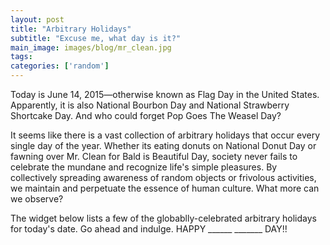 ```yaml
---
layout: post
title: "Arbitrary Holidays"
subtitle: "Excuse me, what day is it?"
main_image: images/blog/mr_clean.jpg
tags:
categories: ['random']
---
```


Today is June 14, 2015&mdash;otherwise known as Flag Day in the United States. Apparently, it is also National Bourbon Day and National Strawberry Shortcake Day. And who could forget Pop Goes The Weasel Day?

It seems like there is a vast collection of arbitrary holidays that occur every single day of the year. Whether its eating donuts on National Donut Day or fawning over Mr. Clean for Bald is Beautiful Day, society never fails to celebrate the mundane and recognize life's simple pleasures. By collectively spreading awareness of random objects or frivolous activities, we maintain and perpetuate the essence of human culture. What more can we observe?


The widget below lists a few of the globablly-celebrated arbitrary holidays for today's date. Go ahead and indulge. HAPPY ______ _______ DAY!!

<br>

<script>
	/**
	* jQuery.ajax mid - CROSS DOMAIN AJAX 
	* ---
	* @author James Padolsey (http://james.padolsey.com)
	* @version 0.11
	* @updated 12-JAN-10
	* @info http://james.padolsey.com/javascript/cross-domain-requests-with-jquery/
	*/

	jQuery.ajax = (function(_ajax){
		var protocol = location.protocol,
			hostname = location.hostname,
			exRegex = RegExp(protocol + '//' + hostname),
			YQL = 'http' + (/^https/.test(protocol)?'s':'') + '://query.yahooapis.com/v1/public/yql?callback=?',
			query = 'select * from html where url="{URL}" and xpath="*"';
		function isExternal(url) {
			return !exRegex.test(url) && /:\/\//.test(url);
		}
		return function(o) {
			var url = o.url;
			if ( /get/i.test(o.type) && !/json/i.test(o.dataType) && isExternal(url) ) {
				// Manipulate options so that JSONP-x request is made to YQL
				o.url = YQL;
				o.dataType = 'json';
				o.data = {
					q: query.replace(
						'{URL}',
						url + (o.data ?
							(/\?/.test(url) ? '&' : '?') + jQuery.param(o.data)
						: '')
					),
					format: 'xml'
				};
				
				// Since it's a JSONP request
				// complete === success
				if (!o.success && o.complete) {
					o.success = o.complete;
					delete o.complete;
				}
				o.success = (function(_success){
					return function(data) {	
						if (_success) {
							// Fake XHR callback.
							_success.call(this, {
								responseText: (data.results[0] || '')
									// YQL screws with <script>s
									// Get rid of them
									.replace(/<script[^>]+?\/>|<script(.|\s)*?\/script>/gi, '')
							}, 'success');
						}
					};
				})(o.success);
			}
			return _ajax.apply(this, arguments);
		};
	})(jQuery.ajax);
</script>

<script>
	// Get today's date and pull data from Checkiday
	var today = new Date();
	var dd = today.getDate();
	var mm = today.getMonth()+1;
	var yyyy = today.getFullYear();
	today = mm+'/'+dd+'/'+yyyy;
	var sourceUrl = "http://www.checkiday.com/api.php?d="+today;
	console.log(sourceUrl);

	// Use jQuery to parse and format holiday names
	$.ajax({
		type: "GET",
		headers: {
			"Access-Control-Allow-Origin": "*",
			"Access-Control-Allow-Method": "GET, POST, OPTIONS",
			"Access-Control-Allow-Headers": "Content-Type",
			"Access-Control-Max-Age": 86400
		},
		url: sourceUrl
	}).done(function (data) {
		console.log(data);
		var HTML = $.parseHTML(data.results[0])[0].data;
		HTML = HTML.substr(1,HTML.length-2).split(',');
		// Create some elements and append to container
		for (var i=0; i< HTML.length; i++) {
			var actualContent = HTML[i].substr(1,HTML[i].length-2);
			var newElement = '<p>' + actualContent + '</p>';
			$('.container').append(newElement);
		}
		console.log(HTML);
	});
</script>
